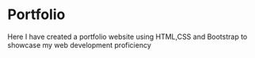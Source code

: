 # Portfolio

Here I have created a portfolio website using HTML,CSS and Bootstrap to showcase my web development proficiency
